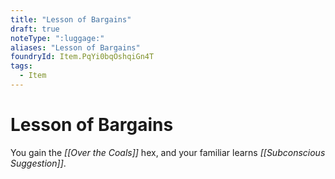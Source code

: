 ```yaml
---
title: "Lesson of Bargains"
draft: true
noteType: ":luggage:"
aliases: "Lesson of Bargains"
foundryId: Item.PqYi0bqOshqiGn4T
tags:
  - Item
---
```


# Lesson of Bargains

You gain the _[[Over the Coals]]_ hex, and your familiar learns _[[Subconscious Suggestion]]_.
